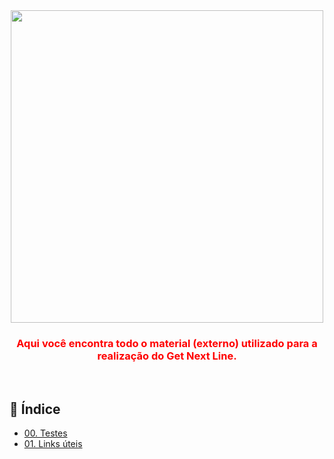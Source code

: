 <div align="center" style="color: red;" >
  <img  src="https://static.vecteezy.com/system/resources/previews/004/759/685/original/cute-astronaut-carrying-laptop-and-do-coding-vector.jpg" width="500"/>

  <h3><b>Aqui você encontra todo o material (externo) utilizado para a realização do Get Next Line.</b></h3>
</div></br>

## :page_facing_up: Índice

* [00. Testes](#00-testes)
* [01. Links úteis](#01-links-úteis)
